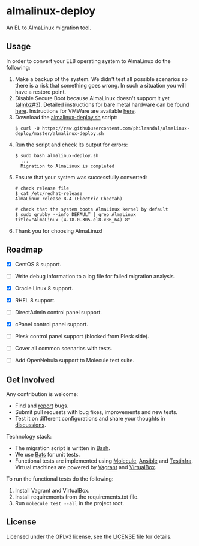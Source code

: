 # almalinux-deploy

An EL to AlmaLinux migration tool.


## Usage

In order to convert your EL8 operating system to AlmaLinux do the following:

1. Make a backup of the system. We didn't test all possible scenarios so there
   is a risk that something goes wrong. In such a situation you will have a
   restore point.
2. Disable Secure Boot because AlmaLinux doesn't support it yet
   ([almbz#3](https://bugs.almalinux.org/view.php?id=3)). Detailed instructions
   for bare metal hardware can be found
   [here](https://docs.microsoft.com/en-us/windows-hardware/manufacture/desktop/disabling-secure-boot#disable-secure-boot).
   Instructions for VMWare are available
   [here](https://docs.vmware.com/en/VMware-vSphere/6.7/com.vmware.vsphere.security.doc/GUID-898217D4-689D-4EB5-866C-888353FE241C.html).
3. Download the [almalinux-deploy.sh](almalinux-deploy.sh) script:
   ```shell
   $ curl -O https://raw.githubusercontent.com/philrandal/almalinux-deploy/master/almalinux-deploy.sh
   ```
4. Run the script and check its output for errors:
   ```shell
   $ sudo bash almalinux-deploy.sh
     ...
     Migration to AlmaLinux is completed
   ```
5. Ensure that your system was successfully converted:
   ```shell
   # check release file
   $ cat /etc/redhat-release
   AlmaLinux release 8.4 (Electric Cheetah)

   # check that the system boots AlmaLinux kernel by default
   $ sudo grubby --info DEFAULT | grep AlmaLinux
   title="AlmaLinux (4.18.0-305.el8.x86_64) 8"
   ```
6. Thank you for choosing AlmaLinux!


## Roadmap

* [x] CentOS 8 support.
* [ ] Write debug information to a log file for failed migration analysis.
* [x] Oracle Linux 8 support.
* [x] RHEL 8 support.
* [ ] DirectAdmin control panel support.
* [x] cPanel control panel support.
* [ ] Plesk control panel support (blocked from Plesk side).
* [ ] Cover all common scenarios with tests.
* [ ] Add OpenNebula support to Molecule test suite.


## Get Involved

Any contribution is welcome:

* Find and [report](https://github.com/AlmaLinux/almalinux-deploy/issues) bugs.
* Submit pull requests with bug fixes, improvements and new tests.
* Test it on different configurations and share your thoughts in
  [discussions](https://github.com/AlmaLinux/almalinux-deploy/discussions).

Technology stack:

* The migration script is written in [Bash](https://www.gnu.org/software/bash/).
* We use [Bats](https://github.com/bats-core/bats-core) for unit tests.
* Functional tests are implemented using
  [Molecule](https://github.com/ansible-community/molecule),
  [Ansible](https://github.com/ansible/ansible) and
  [Testinfra](https://github.com/pytest-dev/pytest-testinfra). Virtual machines
  are powered by [Vagrant](https://www.vagrantup.com/) and
  [VirtualBox](https://www.virtualbox.org/).

To run the functional tests do the following:

1. Install Vagrant and VirtualBox.
2. Install requirements from the requirements.txt file.
3. Run `molecule test --all` in the project root.


## License

Licensed under the GPLv3 license, see the [LICENSE](LICENSE) file for details.
